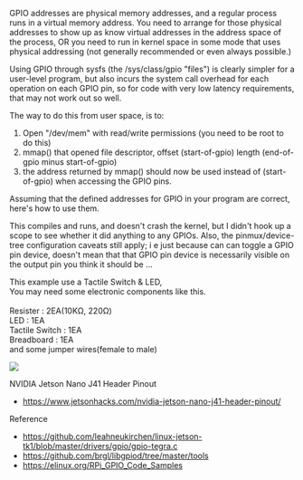 GPIO addresses are physical memory addresses, and a regular process runs in a virtual memory address.
You need to arrange for those physical addresses to show up as know virtual addresses in the address space of the process, OR you need to run in kernel space in some mode that uses physical addressing (not generally recommended or even always possible.)

Using GPIO through sysfs (the /sys/class/gpio "files") is clearly simpler for a user-level program, but also incurs the system call overhead for each operation on each GPIO pin, so for code with very low latency requirements, that may not work out so well.

The way to do this from user space, is to:

1) Open "/dev/mem" with read/write permissions (you need to be root to do this)
2) mmap() that opened file descriptor, offset (start-of-gpio) length (end-of-gpio minus start-of-gpio)
3) the address returned by mmap() should now be used instead of (start-of-gpio) when accessing the GPIO pins.


Assuming that the defined addresses for GPIO in your program are correct, here's how to use them.

This compiles and runs, and doesn't crash the kernel, but I didn't hook up a scope to see whether it did anything to any GPIOs.
Also, the pinmux/device-tree configuration caveats still apply; i e just because can can toggle a GPIO pin device, doesn't mean that that GPIO pin device is necessarily visible on the output pin you think it should be ...


This example use a Tactile Switch & LED,<br>
You may need some electronic components like this.<br>
<br>
Resister : 2EA(10KΩ, 220Ω)<br>
LED : 1EA<br>
Tactile Switch : 1EA<br>
Breadboard : 1EA<br>
and some jumper wires(female to male)<br>

<img src=https://github.com/valentis/jetson-gpio-example/blob/master/circuit.png>

NVIDIA Jetson Nano J41 Header Pinout
* https://www.jetsonhacks.com/nvidia-jetson-nano-j41-header-pinout/

Reference 
* https://github.com/leahneukirchen/linux-jetson-tk1/blob/master/drivers/gpio/gpio-tegra.c
* https://github.com/brgl/libgpiod/tree/master/tools
* https://elinux.org/RPi_GPIO_Code_Samples

